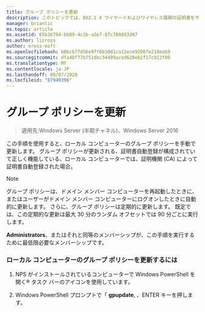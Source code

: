 ```yaml
---
title: グループ ポリシーを更新
description: このトピックでは、802.1 X ワイヤードおよびワイヤレス展開の証明書をサーバーのデプロイ ガイドの一部
manager: brianlic
ms.topic: article
ms.assetid: 65b36794-bb09-4c1b-a2e7-8fc780893d97
ms.author: lizross
author: eross-msft
ms.openlocfilehash: b0bc677d56e97f6b10d1ca12ece92067e210eab9
ms.sourcegitcommit: dfa48f77b751dbc34409aced628eb2f17c912f08
ms.translationtype: MT
ms.contentlocale: ja-JP
ms.lasthandoff: 08/07/2020
ms.locfileid: "87949396"
---
```

# <a name="refresh-group-policy"></a>グループ ポリシーを更新

>適用先:Windows Server (半期チャネル)、Windows Server 2016

この手順を使用すると、ローカル コンピューターのグループ ポリシーを手動で更新します。 グループ ポリシーが更新される、証明書自動登録が構成されていて正しく機能している、ローカル コンピューターでは、証明機関 (CA) によって証明書自動登録された場合。

> [!NOTE]
> グループ ポリシーは、ドメイン メンバー コンピューターを再起動したときに、またはユーザーがドメイン メンバー コンピューターにログオンしたときに自動的に更新します。 さらに、グループ ポリシーは定期的に更新します。 既定では、この定期的な更新は最大 30 分のランダム オフセットでは 90 分ごとに実行します。

**Administrators**、またはそれと同等のメンバーシップが、この手順を実行するために最低限必要なメンバーシップです。

### <a name="to-refresh-group-policy-on-the-local-computer"></a>ローカル コンピューターのグループ ポリシーを更新するには

1.  NPS がインストールされているコンピューターで Windows PowerShell を開く&reg; タスク バーのアイコンを使用しています。

2.  Windows PowerShell プロンプトで「 **gpupdate**, 、ENTER キーを押します。



